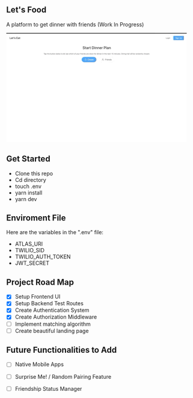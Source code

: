 ## Let's Food ###

A platform to get dinner with friends (Work In Progress)

![alt text](https://raw.githubusercontent.com/Orang-utan/lets-food/master/docs/demo.gif "Work in Progress")

## Get Started
- Clone this repo
- Cd directory
- touch .env
- yarn install
- yarn dev

## Enviroment File
Here are the variables in the ".env" file:
- ATLAS_URI
- TWILIO_SID
- TWILIO_AUTH_TOKEN
- JWT_SECRET

## Project Road Map
- [x] Setup Frontend UI
- [x] Setup Backend Test Routes
- [x] Create Authentication System
- [x] Create Authorization Middleware
- [ ] Implement matching algorithm
- [ ] Create beautiful landing page

## Future Functionalities to Add
- [ ] Native Mobile Apps
- [ ] Surprise Me! / Random Pairing Feature
- [ ] Friendship Status Manager


